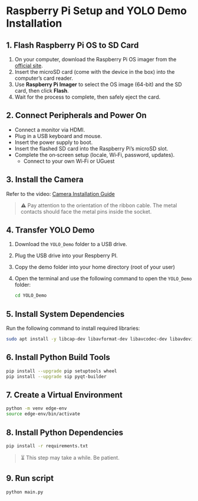 # Raspberry Pi Setup and YOLO Demo Installation

## 1. Flash Raspberry Pi OS to SD Card
1. On your computer, download the Raspberry Pi OS imager from the [official site](https://www.raspberrypi.com/software/).  
2. Insert the microSD card (come with the device in the box) into the computer’s card reader.  
3. Use **Raspberry Pi Imager** to select the OS image (64-bit) and the SD card, then click **Flash**.  
4. Wait for the process to complete, then safely eject the card.

## 2. Connect Peripherals and Power On
- Connect a monitor via HDMI.  
- Plug in a USB keyboard and mouse.  
- Insert the power supply to boot. 
- Insert the flashed SD card into the Raspberry Pi’s microSD slot.  
- Complete the on‑screen setup (locale, Wi‑Fi, password, updates).
    - Connect to your own Wi‑Fi or UGuest

## 3. Install the Camera
Refer to the video: [Camera Installation Guide](https://youtu.be/GImeVqHQzsE)

> ⚠️ Pay attention to the orientation of the ribbon cable. The metal contacts should face the metal pins inside the socket.


## 4. Transfer YOLO Demo
1. Download the `YOLO_Demo` folder to a USB drive.
2. Plug the USB drive into your Respberry PI.  
3. Copy the demo folder into your home directory (root of your user)
4. Open the terminal and use the following command to open the `YOLO_Demo` folder:

   ```bash
   cd YOLO_Demo

## 5. Install System Dependencies
Run the following command to install required libraries:

```bash
sudo apt install -y libcap-dev libavformat-dev libavcodec-dev libavdevice-dev libavutil-dev libavfilter-dev libswscale-dev libswresample-dev libcamera-apps
```

## 6. Install Python Build Tools

```bash
pip install --upgrade pip setuptools wheel
pip install --upgrade sip pyqt-builder
```

## 7. Create a Virtual Environment

```bash
python -m venv edge-env
source edge-env/bin/activate
```

## 8. Install Python Dependencies

```bash
pip install -r requirements.txt
```

> ⏳ This step may take a while. Be patient.

## 9. Run script

```bash
python main.py
```

```
